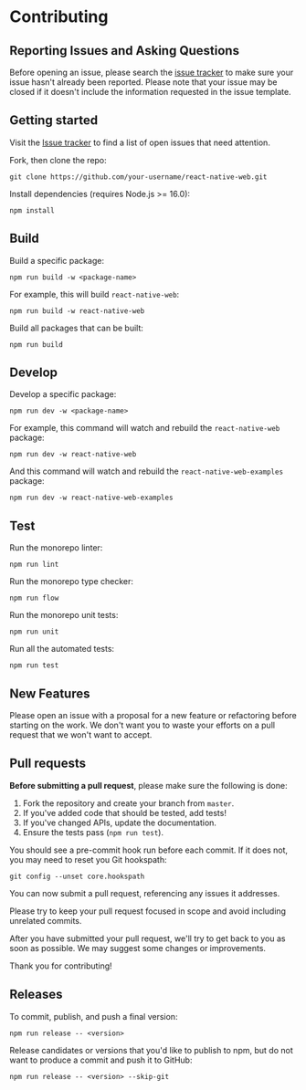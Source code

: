 # Contributing

## Reporting Issues and Asking Questions

Before opening an issue, please search the [issue tracker](https://github.com/necolas/react-native-web/issues) to make sure your issue hasn't already been reported. Please note that your issue may be closed if it doesn't include the information requested in the issue template.

## Getting started

Visit the [Issue tracker](https://github.com/necolas/react-native-web/issues) to find a list of open issues that need attention.

Fork, then clone the repo:

```
git clone https://github.com/your-username/react-native-web.git
```

Install dependencies (requires Node.js >= 16.0):

```
npm install
```

## Build

Build a specific package:

```
npm run build -w <package-name>
```

For example, this will build `react-native-web`:

```
npm run build -w react-native-web
```

Build all packages that can be built:

```
npm run build
```

## Develop

Develop a specific package:

```
npm run dev -w <package-name>
```

For example, this command will watch and rebuild the `react-native-web` package:

```
npm run dev -w react-native-web
```

And this command will watch and rebuild the `react-native-web-examples` package:

```
npm run dev -w react-native-web-examples
```

## Test

Run the monorepo linter:

```
npm run lint
```

Run the monorepo type checker:

```
npm run flow
```

Run the monorepo unit tests:

```
npm run unit
```

Run all the automated tests:

```
npm run test
```

## New Features

Please open an issue with a proposal for a new feature or refactoring before starting on the work. We don't want you to waste your efforts on a pull request that we won't want to accept.

## Pull requests

**Before submitting a pull request**, please make sure the following is done:

1. Fork the repository and create your branch from `master`.
2. If you've added code that should be tested, add tests!
3. If you've changed APIs, update the documentation.
4. Ensure the tests pass (`npm run test`).

You should see a pre-commit hook run before each commit. If it does not, you may need to reset you Git hookspath:

```
git config --unset core.hookspath
```

You can now submit a pull request, referencing any issues it addresses.

Please try to keep your pull request focused in scope and avoid including unrelated commits.

After you have submitted your pull request, we'll try to get back to you as soon as possible. We may suggest some changes or improvements.

Thank you for contributing!

## Releases

To commit, publish, and push a final version:

```
npm run release -- <version>
```

Release candidates or versions that you'd like to publish to npm, but do not want to produce a commit and push it to GitHub:

```
npm run release -- <version> --skip-git
```
